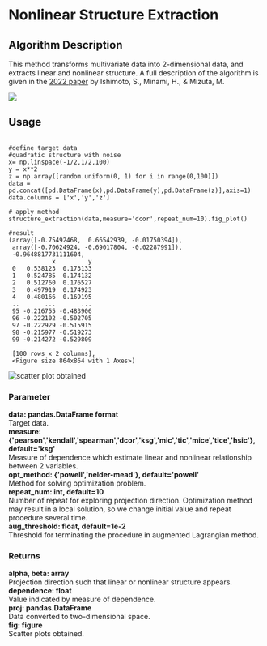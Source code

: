 # Nonlinear Structure Extraction

## Algorithm Description
This method transforms multivariate data into 2-dimensional data, and extracts linear and nonlinear structure. A full description of the algorithm is given in the [2022 paper](https://link.springer.com/article/10.1007/s42081-022-00177-9) by Ishimoto, S., Minami, H., & Mizuta, M.

![](https://user-images.githubusercontent.com/46952903/194743710-fb9542b3-d9e9-4d07-b7ec-57ff500d7639.png)

## Usage

~~~

#define target data
#quadratic structure with noise
x= np.linspace(-1/2,1/2,100)
y = x**2
z = np.array([random.uniform(0, 1) for i in range(0,100)])
data = pd.concat([pd.DataFrame(x),pd.DataFrame(y),pd.DataFrame(z)],axis=1)
data.columns = ['x','y','z']

# apply method
structure_extraction(data,measure='dcor',repeat_num=10).fig_plot()

#result
(array([-0.75492468,  0.66542939, -0.01750394]),
 array([-0.70624924, -0.69017804, -0.02287991]),
 -0.9648817731111604,
            x         y
 0   0.538123  0.173133
 1   0.524785  0.174132
 2   0.512760  0.176527
 3   0.497919  0.174923
 4   0.480166  0.169195
 ..       ...       ...
 95 -0.216755 -0.483906
 96 -0.222102 -0.502705
 97 -0.222929 -0.515915
 98 -0.215977 -0.519273
 99 -0.214272 -0.529809
 
 [100 rows x 2 columns],
 <Figure size 864x864 with 1 Axes>)
~~~

 ![scatter plot obtained](https://user-images.githubusercontent.com/46952903/194744816-c7842e75-a391-4145-b665-887375b46321.png)

### Parameter
**data: pandas.DataFrame format**  
Target data.  
**measure: {'pearson','kendall','spearman','dcor','ksg','mic','tic','mice','tice','hsic'}, default='ksg'**  
Measure of dependence which estimate linear and nonlinear relationship between 2 variables.  
**opt_method: {'powell','nelder-mead'}, default='powell'**  
Method for solving optimization problem.  
**repeat_num: int, default=10**  
Number of repeat for exploring projection direction. Optimization method may result in a local solution, so we change initial value and repeat procedure several time.  
**aug_threshold: float, default=1e-2**  
Threshold for terminating the procedure in augmented Lagrangian method.  

### Returns
**alpha, beta: array**  
Projection direction such that linear or nonlinear structure appears.  
**dependence: float**  
Value indicated by measure of dependence.  
**proj: pandas.DataFrame**  
Data converted to two-dimensional space.  
**fig: figure**  
Scatter plots obtained.
